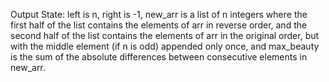 Output State: left is n, right is -1, new_arr is a list of n integers where the first half of the list contains the elements of arr in reverse order, and the second half of the list contains the elements of arr in the original order, but with the middle element (if n is odd) appended only once, and max_beauty is the sum of the absolute differences between consecutive elements in new_arr.